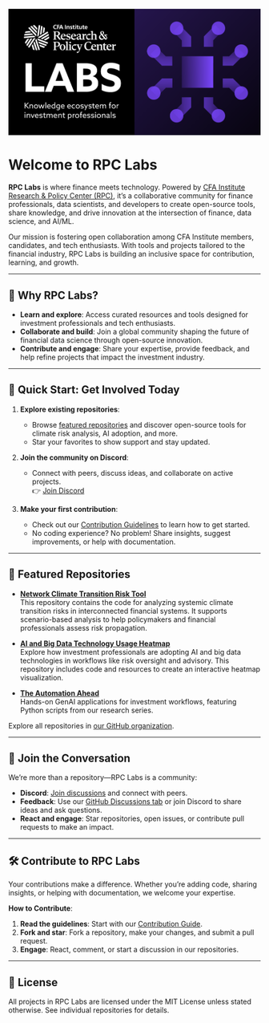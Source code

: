 ![RPC Labs Logo](https://github.com/CFA-Institute-RPC/.github/blob/main/images/rpc-labs-bold-picto.png)
# Welcome to RPC Labs

**RPC Labs** is where finance meets technology. Powered by [CFA Institute Research & Policy Center (RPC)](https://rpc.cfainstitute.org/), it’s a collaborative community for finance professionals, data scientists, and developers to create open-source tools, share knowledge, and drive innovation at the intersection of finance, data science, and AI/ML.

Our mission is fostering open collaboration among CFA Institute  members, candidates, and tech enthusiasts. With tools and projects tailored to the financial industry, RPC Labs is building an inclusive space for contribution, learning, and growth.

---

## 🌟 Why RPC Labs?
- **Learn and explore**: Access curated resources and tools designed for investment professionals and tech enthusiasts.
- **Collaborate and build**: Join a global community shaping the future of financial data science through open-source innovation.
- **Contribute and engage**: Share your expertise, provide feedback, and help refine projects that impact the investment industry.

---

## 🚀 Quick Start: Get Involved Today

1. **Explore existing repositories**:
   - Browse [featured repositories](#📂-featured-repositories) and discover open-source tools for climate risk analysis, AI adoption, and more.
   - Star your favorites to show support and stay updated.

2. **Join the community on Discord**:
   - Connect with peers, discuss ideas, and collaborate on active projects.  
   👉 [Join Discord](https://discord.com/invite/prJ3xFWqMW)

3. **Make your first contribution**:
   - Check out our [Contribution Guidelines](https://github.com/CFA-Institute-RPC/.github/blob/main/CONTRIBUTING.md) to learn how to get started.  
   - No coding experience? No problem! Share insights, suggest improvements, or help with documentation.

---

## 📂 Featured Repositories

- **[Network Climate Transition Risk Tool](https://github.com/CFA-Institute-RPC/cgfi-finshock)**  
  This repository contains the code for analyzing systemic climate transition risks in interconnected financial systems. It supports scenario-based analysis to help policymakers and financial professionals assess risk propagation.

- **[AI and Big Data Technology Usage Heatmap](https://github.com/CFA-Institute-RPC/AI-Big-Data)**  
  Explore how investment professionals are adopting AI and big data technologies in workflows like risk oversight and advisory. This repository includes code and resources to create an interactive heatmap visualization.

- **[The Automation Ahead](https://github.com/CFA-Institute-RPC/The-Automation-Ahead)**  
  Hands-on GenAI applications for investment workflows, featuring Python scripts from our research series.

Explore all repositories in [our GitHub organization](https://github.com/CFA-Institute-RPC).

---

## 💬 Join the Conversation
We’re more than a repository—RPC Labs is a community:
- **Discord**: [Join discussions](https://discord.com/invite/prJ3xFWqMW) and connect with peers.  
- **Feedback**: Use our [GitHub Discussions tab](https://github.com/CFA-Institute-RPC/discussions) or join Discord to share ideas and ask questions.  
- **React and engage**: Star repositories, open issues, or contribute pull requests to make an impact.

---

## 🛠️ Contribute to RPC Labs
Your contributions make a difference. Whether you’re adding code, sharing insights, or helping with documentation, we welcome your expertise.

**How to Contribute**:
1. **Read the guidelines**: Start with our [Contribution Guide](https://github.com/CFA-Institute-RPC/.github/blob/main/CONTRIBUTING.md).  
2. **Fork and star**: Fork a repository, make your changes, and submit a pull request.  
3. **Engage**: React, comment, or start a discussion in our repositories.

---

## 📜 License
All projects in RPC Labs are licensed under the MIT License unless stated otherwise. See individual repositories for details.
